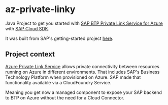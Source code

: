 # az-private-linky
Java Project to get you started with [SAP BTP Private Link Service for Azure](https://help.sap.com/viewer/product/PRIVATE_LINK/CLOUD/en-US) with [SAP Cloud SDK](https://sap.github.io/cloud-sdk/).

It was built from SAP's getting-started project [here](https://developers.sap.com/tutorials/s4sdk-cloud-foundry-sample-application.html#e733958f-50fc-45e3-8f30-d7a53f2c9ad0).

## Project context
[Azure Private Link Service](https://docs.microsoft.com/en-us/azure/private-link/private-link-service-overview) allows private connectivity between resources running on Azure in different environments. That includes SAP's Business Technology Platform when provisioned on Azure. SAP made that functionality available via a CloudFoundry Service.

Meaning you get now a managed component to expose your SAP backend to BTP on Azure without the need for a Cloud Connector.
